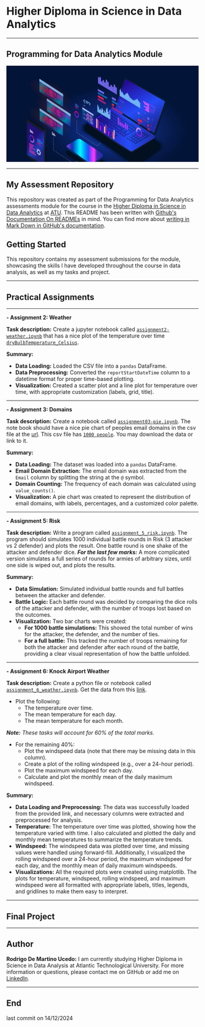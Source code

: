 # Higher Diploma in Science in Data Analytics
******

## Programming for Data Analytics Module

![Programming](ImgProgramming.jpeg)

************

## My Assessment Repository

This repository was created as part of the Programming for Data Analytics assessments module for the course in the [Higher Diploma in Science in Data Analytics](https://www.atu.ie/courses/higher-diploma-in-science-data-analytics?_gl=1%2A1bcdos0%2A_ga%2AMTE3OTU2MzQ5LjE2OTY2MDYwMzE.%2A_ga_5R02GBYV8V%2AMTcxNDMzOTE2Ni4xMS4xLjE3MTQzMzkyMDAuMC4wLjA.) at [ATU](https://www.atu.ie/). This README has been written with [Github's Documentation On READMEs](https://docs.github.com/en/repositories/managing-your-repositorys-settings-and-features/customizing-your-repository/about-readmes) in mind. You can find more about [writing in Mark Down in GitHub's documentation](https://docs.github.com/en/get-started/writing-on-github/getting-started-with-writing-and-formatting-on-github/basic-writing-and-formatting-syntax).

## Getting Started

This repository contains my assessment submissions for the module, showcasing the skills I have developed throughout the course in data analysis, as well as my tasks and project.

*****

## Practical Assignments

*****

**- Assignment 2: Weather**

**Task description:** Create a jupyter notebook called [`assignment2-weather.ipynb`](https://github.com/RodrigoDMU/programming-for-data-analytics/blob/main/assignments/assignment2-weather.ipynb) that has a nice plot of the temperature over time
[`dryBulbTemperature_Celsius`](https://github.com/RodrigoDMU/programming-for-data-analytics/blob/main/assignments/weatherreadings1.csv).

**Summary:**
- **Data Loading:** Loaded the CSV file into a `pandas` DataFrame.
- **Data Preprocessing:** Converted the `reportStartDateTime` column to a datetime format for proper time-based plotting.
- **Visualization:** Created a scatter plot and a line plot for temperature over time, with appropriate customization (labels, grid, title).

*****

**- Assignment 3: Domains**

**Task description:** Create a notebook called [`assignment03-pie.ipynb`](https://github.com/RodrigoDMU/programming-for-data-analytics/blob/main/assignments/assignment03-pie.ipynb). The note book should have a nice pie chart of peoples email domains in the csv file at the [url](https://drive.google.com/uc?id=1AWPf-pJodJKeHsARQK_RHiNsE8fjPCVK&export=download). This csv file has [`1000 people`](https://github.com/RodrigoDMU/programming-for-data-analytics/blob/main/assignments/people-1000.csv). You may download the data or link to it.

**Summary:**
- **Data Loading:** The dataset was loaded into a `pandas` DataFrame.
- **Email Domain Extraction:** The email domain was extracted from the `Email` column by splitting the string at the `@` symbol.
- **Domain Counting:** The frequency of each domain was calculated using `value_counts()`.
- **Visualization:** A pie chart was created to represent the distribution of email domains, with labels, percentages, and a customized color palette.

*****

**- Assignment 5: Risk**

**Task description:** Write a program called [`assignment_5_risk.ipynb`](https://github.com/RodrigoDMU/programming-for-data-analytics/blob/main/assignments/assignment_5_risk.ipynb). The program should simulates 1000 individual battle rounds in Risk (3 attacker vs 2 defender) and plots the result. One battle round is one shake of the attacker and defender dice. ***For the last few marks:*** A more complicated version simulates a full series of rounds for armies of arbitrary sizes, until one side is wiped out, and plots the results.

**Summary:**
- **Data Simulation:** Simulated individual battle rounds and full battles between the attacker and defender.
- **Battle Logic:** Each battle round was decided by comparing the dice rolls of the attacker and defender, with the number of troops lost based on the outcomes.
- **Visualization:** Two bar charts were created:
    - **For 1000 battle simulations:** This showed the total number of wins for the attacker, the defender, and the number of ties.
    - **For a full battle:** This tracked the number of troops remaining for both the attacker and defender after each round of the battle, providing a clear visual representation of how the battle unfolded.

*****

**- Assignment 6: Knock Airport Weather**

**Task description:** Create a python file or notebook called [`assignment_6_weather.ipynb`](https://github.com/RodrigoDMU/programming-for-data-analytics/blob/main/assignments/assignment_6_weather.ipynb). Get the data from this [link](https://cli.fusio.net/cli/climate_data/webdata/hly4935.csv). 

- Plot the following:
    - The temperature over time.
    - The mean temperature for each day.
    - The mean temperature for each month.
    
***Note:*** _These tasks will account for 60% of the total marks._

- For the remaining 40%:
    - Plot the windspeed data (note that there may be missing data in this column).
    - Create a plot of the rolling windspeed (e.g., over a 24-hour period).
    - Plot the maximum windspeed for each day.
    - Calculate and plot the monthly mean of the daily maximum windspeed.

**Summary:**
- **Data Loading and Preprocessing:** The data was successfully loaded from the provided link, and necessary columns were extracted and preprocessed for analysis.
- **Temperature:** The temperature over time was plotted, showing how the temperature varied with time. I also calculated and plotted the daily and monthly mean temperatures to summarize the temperature trends.
- **Windspeed:** The windspeed data was plotted over time, and missing values were handled using forward-fill. Additionally, I visualized the rolling windspeed over a 24-hour period, the maximum windspeed for each day, and the monthly mean of daily maximum windspeeds.
- **Visualizations:** All the required plots were created using matplotlib. The plots for temperature, windspeed, rolling windspeed, and maximum windspeed were all formatted with appropriate labels, titles, legends, and gridlines to make them easy to interpret.

*****

## Final Project

*****

## Author

**Rodrigo De Martino Ucedo:**
 I am currently studying Higher Diploma in Science in Data Analysis at Atlantic Technological University. For more information or questions, please contact me on GitHub or add me on [LinkedIn](https://www.linkedin.com/in/rdmdemartino/).

*******
## End
last commit on 14/12/2024